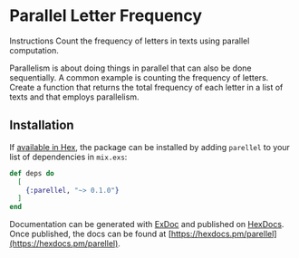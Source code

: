# Parallel Letter Frequency

Instructions
Count the frequency of letters in texts using parallel computation.

Parallelism is about doing things in parallel that can also be done sequentially. A common example is counting the frequency of letters. Create a function that returns the total frequency of each letter in a list of texts and that employs parallelism.

## Installation

If [available in Hex](https://hex.pm/docs/publish), the package can be installed
by adding `parellel` to your list of dependencies in `mix.exs`:

```elixir
def deps do
  [
    {:parellel, "~> 0.1.0"}
  ]
end
```

Documentation can be generated with [ExDoc](https://github.com/elixir-lang/ex_doc)
and published on [HexDocs](https://hexdocs.pm). Once published, the docs can
be found at [https://hexdocs.pm/parellel](https://hexdocs.pm/parellel).

